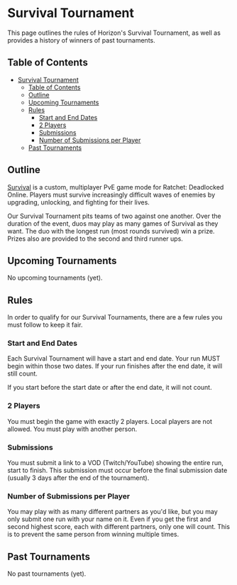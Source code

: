 # Survival Tournament

This page outlines the rules of Horizon's Survival Tournament, as well as provides a history of winners of past tournaments.

## Table of Contents
- [Survival Tournament](#survival-tournament)
  - [Table of Contents](#table-of-contents)
  - [Outline](#outline)
  - [Upcoming Tournaments](#upcoming-tournaments)
  - [Rules](#rules)
    - [Start and End Dates](#start-and-end-dates)
    - [2 Players](#2-players)
    - [Submissions](#submissions)
    - [Number of Submissions per Player](#number-of-submissions-per-player)
  - [Past Tournaments](#past-tournaments)

## Outline

[Survival](./GAME_MODES.MD#survival) is a custom, multiplayer PvE game mode for Ratchet: Deadlocked Online. Players must survive increasingly difficult waves of enemies by upgrading, unlocking, and fighting for their lives.

Our Survival Tournament pits teams of two against one another. Over the duration of the event, duos may play as many games of Survival as they want. The duo with the longest run (most rounds survived) win a prize. Prizes also are provided to the second and third runner ups.

## Upcoming Tournaments

No upcoming tournaments (yet).

## Rules

In order to qualify for our Survival Tournaments, there are a few rules you must follow to keep it fair.

### Start and End Dates

Each Survival Tournament will have a start and end date. Your run MUST begin within those two dates. If your run finishes after the end date, it will still count.

If you start before the start date or after the end date, it will not count.

### 2 Players

You must begin the game with exactly 2 players. Local players are not allowed. You must play with another person.

### Submissions

You must submit a link to a VOD (Twitch/YouTube) showing the entire run, start to finish. This submission must occur before the final submission date (usually 3 days after the end of the tournament).

### Number of Submissions per Player

You may play with as many different partners as you'd like, but you may only submit one run with your name on it. Even if you get the first and second highest score, each with different partners, only one will count. This is to prevent the same person from winning multiple times.

## Past Tournaments

No past tournaments (yet).
